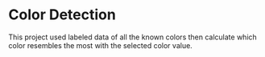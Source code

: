 # Color Detection
 This project used labeled data of all the known colors then calculate which color resembles the most with the selected color value.
